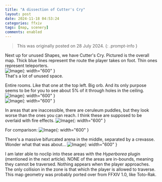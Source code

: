 ```yaml
---
title: "A dissection of Cutter's Cry"
layout: post
date: 2024-11-18 04:53:24
categories: ffxiv
tags: [map, scenery]
comments: enabled
---
```

> This was originally posted on 28 July 2024.
{: .prompt-info }

Next up for unused Shapes, we have Cutter's Cry. Pictured is the overall map. Thick blue lines represent the route the player takes on foot. Thin ones represent teleporters.  
![Image](/Cutters_1.png){: width="600" }  
That's a lot of unused space.  

Entire rooms. Like that one at the top left. Big orb. And its only purpose seems to be for you to see about 5% of it through holes in the ceiling.  
![Image](/Cutters_2.png){: width="600" }  
![Image](/Cutters_3.png){: width="600" } 

In areas that are inaccessible, there are ceruleum puddles, but they look worse than the ones you can reach. I think these are supposed to be overlaid with fire effects. 
![Image](/Cutters_4.png){: width="600" } 

For comparison:
![Image](/Cutters_5.png){: width="600" } 

There's a massive bifurcated arena in the middle, separated by a crevasse. Wonder what that was about...
![Image](/Cutters_6.png){: width="600" } 

I am later able to noclip into these areas with the *Hyperborea* plugin (mentioned in the next article). NONE of the areas are in-bounds, meaning they cannot be traversed. Nothing appears when the player approaches. The only collision in the zone is that which the player is allowed to traverse. This map geometry was probably ported over from FFXIV 1.0, like Toto-Rak.


